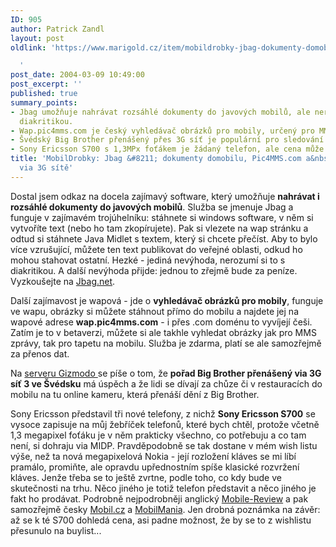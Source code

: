 ```yaml
---
ID: 905
author: Patrick Zandl
layout: post
oldlink: 'https://www.marigold.cz/item/mobildrobky-jbag-dokumenty-domobilu-pic4mms-com-a-big-brother-via-3g-site

  '
post_date: 2004-03-09 10:49:00
post_excerpt: ''
published: true
summary_points:
- Jbag umožňuje nahrávat rozsáhlé dokumenty do javových mobilů, ale nerozumí si s
  diakritikou.
- Wap.pic4mms.com je český vyhledávač obrázků pro mobily, určený pro MMS a tapety.
- Švédský Big Brother přenášený přes 3G síť je populární pro sledování na mobilech.
- Sony Ericsson S700 s 1,3MPx foťákem je žádaný telefon, ale cena může ovlivnit koupi.
title: 'MobilDrobky: Jbag &#8211; dokumenty domobilu, Pic4MMS.com a&nbsp;Big Brother
  via 3G sítě'
---
```


<p>
Dostal jsem odkaz na docela zajímavý software, který umožňuje <STRONG>nahrávat i rozsáhlé dokumenty do javových mobilů</STRONG>. Služba se jmenuje Jbag a funguje v zajímavém trojúhelníku: stáhnete si windows software, v něm si vytvoříte text (nebo ho tam zkopírujete). Pak si vlezete na wap stránku a odtud si stáhnete Java Midlet s textem, který si chcete přečíst. Aby to bylo více vzrušující, můžete ten text publikovat do veřejné oblasti, odkud ho mohou stahovat ostatní. Hezké - jediná nevýhoda, nerozumí si to s diakritikou. A další nevýhoda přijde: jednou to zřejmě bude za peníze. Vyzkoušejte na <A href="http://www.jbag.net/" target=_blank>Jbag.net</A>.</p>

<p>
Další zajímavost je wapová - jde o <STRONG>vyhledávač obrázků pro mobily</STRONG>, funguje ve wapu, obrázky si můžete stáhnout přímo do mobilu a najdete jej na wapové adrese <STRONG>wap.pic4mms.com</STRONG> - i přes .com doménu to vyvíjejí češi. Zatím je to v betaverzi, můžete si ale takhle vyhledat obrázky jak pro MMS zprávy, tak pro tapetu na mobilu. Služba je zdarma, platí se ale samozřejmě za přenos dat. </p>

<p>
Na <A href="http://www.gizmodo.com/archives/swedish_3g_big_brother_big_success.php" target=_blank>serveru Gizmodo </A>se píše o tom, že <STRONG>pořad Big Brother přenášený via 3G síť 3 ve Švédsku</STRONG> má úspěch a že lidi se dívají za chůze či v restauracích do mobilu na tu online kameru, která přenáší dění z Big Brother. </p>

<p>
Sony Ericsson představil tři nové telefony, z nichž <STRONG>Sony Ericsson S700</STRONG> se vysoce zapisuje na můj žebříček telefonů, které bych chtěl, protože včetně 1,3 megapixel foťáku je v něm prakticky všechno, co potřebuju a co tam není, si dohraju via MIDP. Pravděpodobně se tak dostane v mém wish listu výše, než ta nová megapixelová Nokia - její rozložení kláves se mi líbí pramálo, promiňte, ale opravdu upřednostním spíše klasické rozvržení kláves. Jenže třeba se to ještě zvrtne, podle toho, co kdy bude ve skutečnosti na trhu. Něco jiného je totiž telefon představit a něco jiného je fakt ho prodávat. Podrobně nejpodrobněji anglický <A href="http://www.mobile-review.com/articles/2004/se-903main-en.shtml" target=_blank>Mobile-Review</A> a pak samozřejmě česky&#160;<A href="http://mobil.idnes.cz/mobilni_komunikace/mobilni_telefony/abecedni_prehled_mt/sonyericsson/newseakt040309.html" target=_blank>Mobil.cz</A> a <A href="http://www.mobilmania.cz/Mobilnitelefony/AR.asp?ARI=106761" target=_blank>MobilMania</A>. Jen drobná poznámka na závěr: až se k té S700 dohledá cena, asi padne možnost, že by se to z wishlistu přesunulo na buylist...</p>